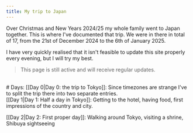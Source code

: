 ```yaml
---
title: My trip to Japan
---
```

Over Christmas and New Years 2024/25 my whole family went to Japan together.
This is where I've documented that trip.
We were in there in total of 17, from the 21st of December 2024 to the 6th of January 2025.

I have very quickly realised that it isn't feasible to update this site properly every evening, but I will try my best.

>This page is still active and will receive regular updates.

<br>
# Days:
[[Day 0|Day 0: the trip to Tokyo]]: Since timezones are strange I've to split the trip there into two separate entries.<br>
[[Day 1|Day 1: Half a day in Tokyo]]: Getting to the hotel, having food, first impressions of the country and city.

[[Day 2|Day 2: First proper day]]: Walking around Tokyo, visiting a shrine, Shibuya sightseeing